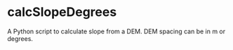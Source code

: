 calcSlopeDegrees
================

A Python script to calculate slope from a DEM. DEM spacing can be in m or degrees.
